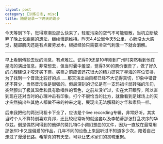```yaml
---
layout: post
category: [训练日志, misc]
title: 随便记录一下两天的跑步
---
```


今天等到下午，觉得寒潮没那么快来了，轻度污染的空气不可能驱散，当机立断放弃了晚上长距离的想法，继续慢跑维持。昨天4.4公里今天5公里，心肺没太大感觉，腿部肌肉还是有点疲劳发木，根据经验只需要冷空气刺激一下就会消解。

---

早上看到傅聪去世的消息，有点难过。记得09还是10年刚到广州时突然看到他在星海的演出信息，非常想去，但当时囊中羞涩，觉得380的票价很贵了，做了好久的心理建设才咬牙买下票。买票之前应该还花很大的精力研究了星海的座位安排，为了找到一个音效比较好的点……那天演出曲目都已经不大记得真切，印象中错音还不算少，当然音乐性是很强的。但最深刻的记忆是有一支玛祖卡弱转强的乐句，突然颤出了极其温柔和具有歌唱性的音色，之前从没听过，实在大开眼界，所以直到现在还对当时的心理冲击有印象。打个不很恰当的比方，就像看到足球场上的天才突然搞出些其他人都做不来的神来之笔，展现出无法解释的才华和素质一样。

后来我把他的两张玛祖卡下全了，应该是个live recording专辑，非常好听。其实当时个人不算特别喜欢肖邦，还比较经常听的就这套以及李帕蒂那张打乱次序的华尔兹。倒是偶然间得到的他弹的莫扎特C小调幻想曲的文件，因为一直放在最常用那张SD卡又是偏爱的作品，几年不同的设备上来回听过不知道多少次，陪着自己走过了漫漫长路。希望真的有天堂，可以让艺术家们的灵魂重聚。
